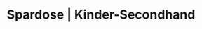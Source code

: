 ---
title: "Spardose | Kinder-Secondhand"
url: /aachen/spardose-kinder-secondhand/
shop: Gebrauchtwaren
---